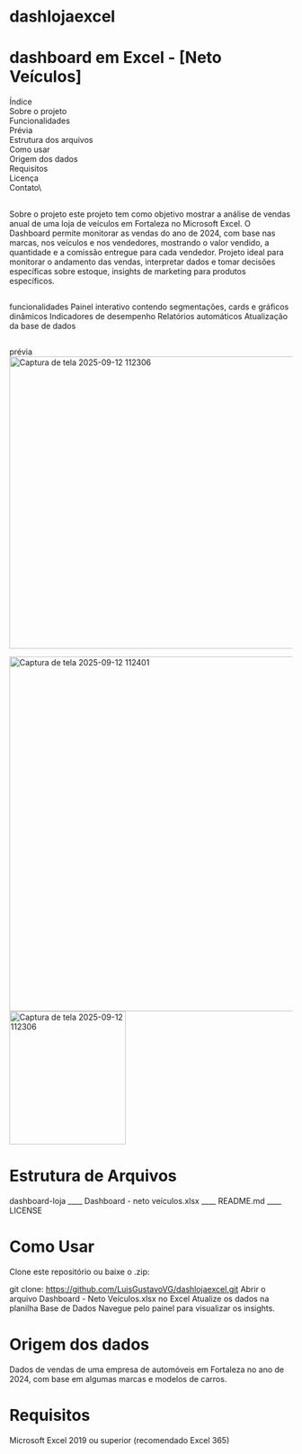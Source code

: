 # dashlojaexcel

# dashboard em Excel - [Neto Veículos]

Índice\
Sobre o projeto\
Funcionalidades\
Prévia\
Estrutura dos arquivos\
Como usar\
Origem dos dados\
Requisitos\
Licença\
Contato\

##
Sobre o projeto
este projeto tem como objetivo mostrar a análise de vendas anual de uma loja de veículos em Fortaleza no Microsoft Excel. O Dashboard permite monitorar as vendas do ano de 2024, com base nas marcas, nos veículos e nos vendedores, mostrando o valor vendido, a quantidade e a comissão entregue para cada vendedor.
Projeto ideal para monitorar o andamento  das vendas, interpretar dados e tomar decisões específicas sobre estoque, insights de marketing para produtos específicos.
##
funcionalidades
Painel interativo contendo segmentações, cards e gráficos dinâmicos
Indicadores de desempenho
Relatórios automáticos
Atualização da base de dados
##
prévia
<img width="855" height="520" alt="Captura de tela 2025-09-12 112306" src="https://github.com/user-attachments/assets/165bef0e-a03c-4322-849a-7d3109b55bfd" />

<img width="960" height="631" alt="Captura de tela 2025-09-12 112401" src="https://github.com/user-attachments/assets/42d14e90-74d5-4e36-b757-f2d33fd4e6a8" />

<img width="207" height="237" alt="Captura de tela 2025-09-12 112306" src="https://github.com/user-attachments/assets/e05a16f1-383b-4f72-8422-c60c87ae9d45" />

# Estrutura de Arquivos
dashboard-loja
____ Dashboard - neto veículos.xlsx
____ README.md
____ LICENSE

# Como Usar
Clone este repositório ou baixe o .zip:

git clone: https://github.com/LuisGustavoVG/dashlojaexcel.git
Abrir o arquivo Dashboard - Neto Veículos.xlsx no Excel
Atualize os dados na planilha Base de Dados
Navegue pelo painel para visualizar os insights.


# Origem dos dados
Dados de vendas de uma empresa de automóveis em Fortaleza no ano de 2024, com base em algumas marcas e modelos de carros.

# Requisitos
Microsoft Excel 2019 ou superior (recomendado Excel 365)
